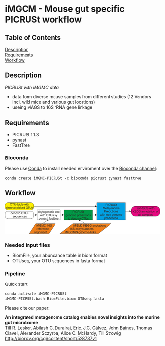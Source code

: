 # iMGCM - Mouse gut specific PICRUSt workflow

## Table of Contents  
[Description](#Description)  
[Requirements](#Requirements)  
[Workflow](#Workflow)   

## Description

*PICRUSt with iMGMC data*
  - data form diverse mouse samples from different studies (12 Vendors incl. wild mice and various gut locations)
  - useing MAGS to 16S rRNA gene linkage

## Requirements

* PICRUSt 1.1.3
* pynast
* FastTree

### Bioconda
Please use [Conda](https://conda.io/docs/install/quick.html)
to install needed enviroment over the [Bioconda channel](https://bioconda.github.io/):
```
conda create iMGMC-PICRUSt -c bioconda picrust pynast fasttree
```

## Workflow
![picrust-workflow-denovo](/PICRUSt/picrust-workflow-denovo.png)
  
### Needed input files
* BiomFile, your abundance table in biom format
* OTUseq, your OTU sequences in fasta format

### Pipeline

  Quick start:
  
    conda activate iMGMC-PICRUSt
    iMGMC-PICRUSt.bash BiomFile.biom OTUseq.fasta
	
Please cite our paper:

**An integrated metagenome catalog enables novel insights into the murine gut microbiome**  
Till R. Lesker, Abilash C. Durairaj, Eric. J.C. Gálvez,  John Baines, Thomas Clavel, Alexander Sczyrba, Alice C. McHardy, Till Strowig http://biorxiv.org/cgi/content/short/528737v1
